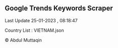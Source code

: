 

## Google Trends Keywords Scraper 
 
Last Update 25-01-2023 , 08:18:47

Country List :
VIETNAM.json



© Abdul Muttaqin 
